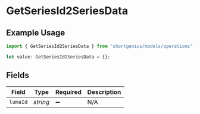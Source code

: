 # GetSeriesId2SeriesData

## Example Usage

```typescript
import { GetSeriesId2SeriesData } from "shortgenius/models/operations";

let value: GetSeriesId2SeriesData = {};
```

## Fields

| Field              | Type               | Required           | Description        |
| ------------------ | ------------------ | ------------------ | ------------------ |
| `lumaId`           | *string*           | :heavy_minus_sign: | N/A                |